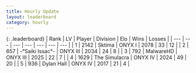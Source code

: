 ```yaml
---
title: Hourly Update
layout: leaderboard
category: hourly
---
```


{: .leaderboard}
| Rank | LV | Player | Division | Elo | Wins | Losses |
| --- | --- | --- | --- | --- | --- | --- |
| <span data-change="0">1</span> | 2142 | <span title="ID: 353063">Sktima</span> | ONYX I | <span data-change="16">2078</span> | <span data-change="2">33</span> | <span data-change="0">12</span> |
| <span data-change="0">2</span> | 657 | <span title="ID: 597334">-°Saiki Issac°-</span> | ONYX III | <span data-change="0">2034</span> | <span data-change="0">24</span> | <span data-change="0">8</span> |
| <span data-change="0">3</span> | 792 | <span title="ID: 261794">MalwareHD</span> | ONYX III | <span data-change="0">2025</span> | <span data-change="0">22</span> | <span data-change="0">7</span> |
| <span data-change="0">4</span> | 1629 | <span title="ID: 366840">The Simulacra</span> | ONYX IV | <span data-change="0">2024</span> | <span data-change="0">49</span> | <span data-change="0">20</span> |
| <span data-change="0">5</span> | 936 | <span title="ID: 174294">Dylan Hall</span> | ONYX IV | <span data-change="0">2017</span> | <span data-change="0">21</span> | <span data-change="0">4</span> |